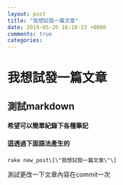 ```yaml
---
layout: post
title: "我想試發一篇文章"
date: 2019-05-26 16:10:23 +0800
comments: true
categories: 
---
```

我想試發一篇文章
===

## 測試markdown

#### 希望可以簡單紀錄下各種筆記

#### 這透過下面語法產生的

```
rake new_post\[\"我想試發一篇文章\"\]
```

測試更改一下文章內容在commit一次
